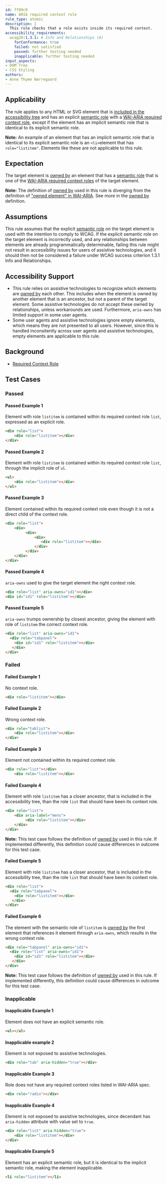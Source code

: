 ```yaml
---
id: ff89c9
name: ARIA required context role
rule_type: atomic
description: | 
  This rule checks that a role exists inside its required context.
accessibility_requirements:
  wcag20:1.3.1: # Info and Relationships (A)
    forConformance: true
    failed: not satisfied
    passed: further testing needed
    inapplicable: further testing needed
input_aspects: 
- DOM Tree
- CSS Styling
authors:
- Anne Thyme Nørregaard
---
```


## Applicability

The rule applies to any HTML or SVG element that is [included in the accessibility tree](#included-in-the-accessibility-tree) and has an explicit [semantic role](#semantic-role) with a [WAI-ARIA required context role](https://www.w3.org/TR/wai-aria-1.1/#scope), except if the element has an implicit semantic role that is identical to its explicit semantic role.

**Note:** An example of an element that has an implicit semantic role that is identical to its explicit semantic role is an `<li>`element that has `role="listitem"`. Elements like these are not applicable to this rule.

## Expectation

The target element is [owned by](#owned-by) an element that has a [semantic role](#semantic-role) that is one of the [WAI-ARIA required context roles](https://www.w3.org/TR/wai-aria-1.1/#scope) of the target element.

**Note:** The definition of [owned by](#owned-by) used in this rule is diverging from the definition of ["owned element" in WAI-ARIA](https://www.w3.org/TR/wai-aria-1.1/#dfn-owned-element). See more in the [owned by](#owned-by) definition.

## Assumptions

This rule assumes that the explicit [semantic role](#semantic-role) on the target element is used with the intention to comply to WCAG. If the explicit semantic role on the target element is incorrectly used, and any relationships between elements are already programmatically determinable, failing this rule might not result in accessibility issues for users of assistive technologies, and it should then not be considered a failure under WCAG success criterion 1.3.1 Info and Relationships.

## Accessibility Support

- This rule relies on assistive technologies to recognize which elements are [owned by](#owned-by) each other. This includes when the element is owned by another element that is an ancestor, but not a parent of the target element. Some assistive technologies do not accept these owned by relationships, unless workarounds are used.
Furthermore, `aria-owns` has limited support in some user agents.
- Some user agents and assistive technologies ignore empty elements, which means they are not presented to all users. However, since this is handled inconsitently across user agents and assistive technologies, empty elements are applicable to this rule. 

## Background

- [Required Context Role](https://www.w3.org/TR/wai-aria-1.1/#scope)

## Test Cases

### Passed

#### Passed Example 1

Element with role `listitem` is contained within its required context role `list`, expressed as an explicit role.

```html
<div role="list">
    <div role="listitem"></div>
</div>
```

#### Passed Example 2

Element with role `listitem` is contained within its required context role `list`, through the implicit role of `ul`.

```html
<ul>
    <div role="listitem"></div>
</ul>
```

#### Passed Example 3

Element contained within its required context role even though it is not a direct child of the context role.

```html
<div role="list">
    <div>
         <div>
             <div>
                <div role="listitem"></div>
             </div>
         </div>
    </div>
</div>
```

#### Passed Example 4

`aria-owns` used to give the target element the right context role.

```html
<div role="list" aria-owns="id1"></div>
<div id="id1" role="listitem"></div>
```

#### Passed Example 5

`aria-owns` trumps ownership by closest ancestor, giving the element with role of `listitem` the correct context role.

```html
<div role="list" aria-owns="id1">
  <div role="tabpanel">
    <div id="id1" role="listitem"></div>
   </div>
</div>
```

### Failed

#### Failed Example 1

No context role.

```html
<div role="listitem"></div>
```

#### Failed Example 2

Wrong context role.

```html
<div role="tablist">
    <div role="listitem"></div>
</div>
```

#### Failed Example 3

Element not contained within its required context role.

```html
<div role="list"></div>
    <div role="listitem"></div>
```

#### Failed Example 4

Element with role `listitem` has a closer ancestor, that is included in the accessibility tree, than the role `list` that should have been its context role.

```html
<div role="list">
    <div aria-label="menu">
         <div role="listitem"></div>
    </div>
</div>
```

**Note:** This test case follows the definition of [owned by](#owned-by) used in this rule. If implemented differently, this definition could cause differences in outcome for this test case. 


#### Failed Example 5

Element with role `listitem` has a closer ancestor, that is included in the accessibility tree, than the role `list` that should have been its context role.

```html
<div role="list">
  <div role="tabpanel">
    <div role="listitem"></div>
   </div>
</div>
```

#### Failed Example 6

The element with the semantic role of `listitem` is [owned by](#owned-by) the first element that references it element through `aria-owns`, which results in the wrong context role.

```html
<div role="tabpanel" aria-owns="id1">
  <div role="list" aria-owns="id1">
    <div id="id1" role="listitem"></div>
   </div>
</div>
```

**Note:** This test case follows the definition of [owned by](#owned-by) used in this rule. If implemented differently, this definition could cause differences in outcome for this test case.

### Inapplicable

#### Inapplicable Example 1

Element does not have an explicit semantic role.

```html
<ul></ul>
```

#### Inapplicable example 2

Element is not exposed to assistive technologies.

```html
<div role="tab" aria-hidden="true"></div>
```

#### Inapplicable Example 3

Role does not have any required context roles listed in WAI-ARIA spec.

```html
<div role="radio"></div>
```

#### Inapplicable Example 4

Element is not exposed to assistive technologies, since decendant has `aria-hidden` attribute with value set to `true`.

```html
<div role="list" aria-hidden="true">
    <div role="listitem"></div>
</div>
```
#### Inapplicable Example 5

Element has an explicit semantic role, but it is identical to the implicit semantic role, making the element inapplicable.

```html
<li role="listitem"></li>
```
